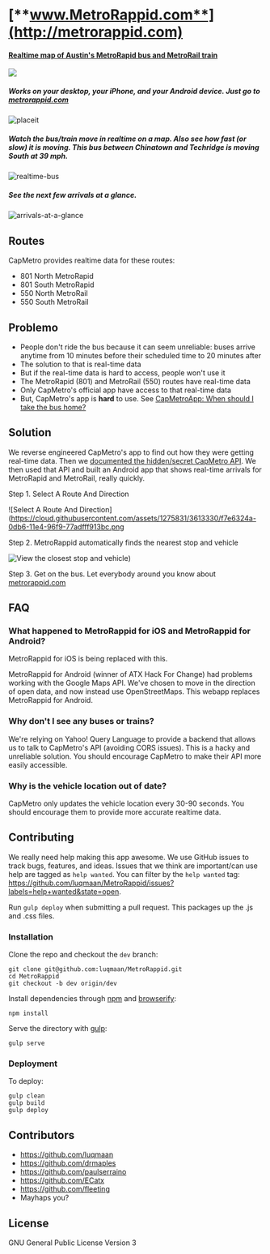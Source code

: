 [**www.MetroRappid.com**](http://metrorappid.com)
====================

#### [Realtime map of Austin's MetroRapid bus and MetroRail train](http://metrorappid.com)

[![](https://cloud.githubusercontent.com/assets/1275831/3210441/0128e4a2-eec1-11e3-8622-fc947f7c305c.png)](http://metrorappid.com)

##### Works on your desktop, your iPhone, and your Android device. Just go to [metrorappid.com](http://metrorappid.com)

![placeit](https://cloud.githubusercontent.com/assets/1275831/3565798/3078cb22-0ad3-11e4-8285-005d3c211766.jpg)


##### Watch the bus/train move in realtime on a map. Also see how fast (or slow) it is moving. This bus between Chinatown and Techridge is moving South at 39 mph.

![realtime-bus](https://cloud.githubusercontent.com/assets/1275831/3565764/29f44d6a-0ad0-11e4-9bc0-aa39e50b77a3.jpg)

##### See the next few arrivals at a glance.

![arrivals-at-a-glance](https://cloud.githubusercontent.com/assets/1275831/3565763/29f3796c-0ad0-11e4-9508-0b03d1fcd1b8.jpg)

## Routes

CapMetro provides realtime data for these routes:

- 801 North MetroRapid
- 801 South MetroRapid
- 550 North MetroRail
- 550 South MetroRail

## Problemo

- People don't ride the bus because it can seem unreliable: buses arrive anytime from 10 minutes before their scheduled time to 20 minutes after
- The solution to that is real-time data
- But if the real-time data is hard to access, people won't use it
- The MetroRapid (801) and MetroRail (550) routes have real-time data
- Only CapMetro's official app have access to that real-time data
- But, CapMetro's app is **hard** to use. See [CapMetroApp: When should I take the bus home?](https://github.com/sethgho/MetroRappidAndroid/wiki/CapMetro-App---When-should-I-take-the-bus-home)


## Solution

We reverse engineered CapMetro's app to find out how they were getting real-time data. Then we [documented the hidden/secret CapMetro API](https://github.com/luqmaan/MetroRappid/wiki/The-CapMetro-API).
We then used that API and built an Android app that shows real-time arrivals for MetroRapid and MetroRail, really quickly.

Step 1. Select A Route And Direction

![Select A Route And Direction](https://cloud.githubusercontent.com/assets/1275831/3613330/f7e6324a-0db6-11e4-96f9-77adfff913bc.png

Step 2. MetroRappid automatically finds the nearest stop and vehicle

![View the closest stop and vehicle](https://cloud.githubusercontent.com/assets/1275831/3613329/f7e0cdc8-0db6-11e4-972f-9de75b036372.png))

Step 3. Get on the bus. Let everybody around you know about [metrorappid.com](http://metrorappid.com)

## FAQ

### What happened to MetroRappid for iOS and MetroRappid for Android?

MetroRappid for iOS is being replaced with this.

MetroRappid for Android (winner of ATX Hack For Change) had problems working with the Google Maps API. We've chosen to move in the direction of open data, and now instead use OpenStreetMaps. This webapp replaces MetroRappid for Android.

### Why don't I see any buses or trains?

We're relying on Yahoo! Query Language to provide a backend that allows us to talk to CapMetro's API (avoiding CORS issues). This is a hacky and unreliable solution. You should encourage CapMetro to make their API more easily accessible.

### Why is the vehicle location out of date?

CapMetro only updates the vehicle location every 30-90 seconds. You should encourage them to provide more accurate realtime data.

## Contributing

We really need help making this app awesome. We use GitHub issues to track bugs, features, and ideas. Issues that we think are important/can use help are tagged as `help wanted`. You can filter by the `help wanted` tag: https://github.com/luqmaan/MetroRappid/issues?labels=help+wanted&state=open.

Run `gulp deploy` when submitting a pull request. This packages up the .js and .css files.

### Installation

Clone the repo and checkout the `dev` branch:

```
git clone git@github.com:luqmaan/MetroRappid.git
cd MetroRappid
git checkout -b dev origin/dev
```

Install dependencies through [npm](https://www.npmjs.org/) and [browserify](http://browserify.org/):

```
npm install
```

Serve the directory with [gulp](http://gulpjs.com/):

```
gulp serve
```

### Deployment

To deploy:

```
gulp clean
gulp build
gulp deploy
```

## Contributors

- https://github.com/luqmaan
- https://github.com/drmaples
- https://github.com/paulserraino
- https://github.com/ECatx
- https://github.com/fleeting
- Mayhaps you?

## License

GNU General Public License Version 3
